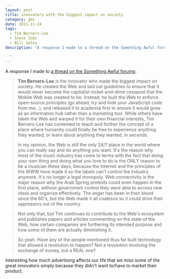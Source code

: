 ```yaml
---
layout: post
title: innovators with the biggest impact on society
category: gbs
date: 2011-11-24
tags:
  - Tim Berners-Lee
  - Steve Jobs
  - Bill Gates
description: "A response I made to a thread on the Something Awful forums:

  "
---
```


A response I made to [a thread on the Something Awful forums][1]:

> **Tim Berners-Lee** is the innovator who made the biggest impact on society. He created the Web and laid out guidelines to ensure that it would never become the
> capitalist nickel-and-dime cesspool that the Mobile Web was created to be. Instead, he built the Web to enforce open-source principles (go ahead, try and hide your
> JavaScript code from me...), and released it to academia first to ensure it would grow as an information hub rather than a marketing tool. While others have taken the
> Web and warped it for their own financial interests, Tim Berners-Lee has contented to teach and further the concept of a place where humanity could finally be free to
> experience anything they wanted, or learn about anything they wanted, in seconds.

> In my opinion, the Web is still the only 24/7 place in the world where you can really say and do anything you want. It's the reason why most of the music industry has
> come to terms with the fact that doing your own thing and doing what you love to do is the ONLY reason to be a musician these days, because the Internet and the
> principles of the WWW have made it so the labels can't control the industry anymore. It's no longer a legal monopoly. Web connectivity is the major reason why the Arab
> Spring protests could even happen in the first place, without government control they were able to access new ideas and organize effectively. The anger has been in
> their blood since the 60's, but the Web made it all coalesce so it could drive their oppressors out of the country.

> Not only that, but Tim continues to contribute to the Web's ecosystem and publishes papers and articles commenting on the state of the Web, how certain companies are
> furthering its intended purpose and how some of them are actually diminishing it.

> So yeah. Have any of the people mentioned thus far built technology that allowed a revolution to happen? Not a revolution involving the exchange of money, but a REAL one?

Interesting how much advertising affects our life that we miss some of the great innovators simply because they didn't want to/have to market their product.

[1]: http://forums.somethingawful.com
